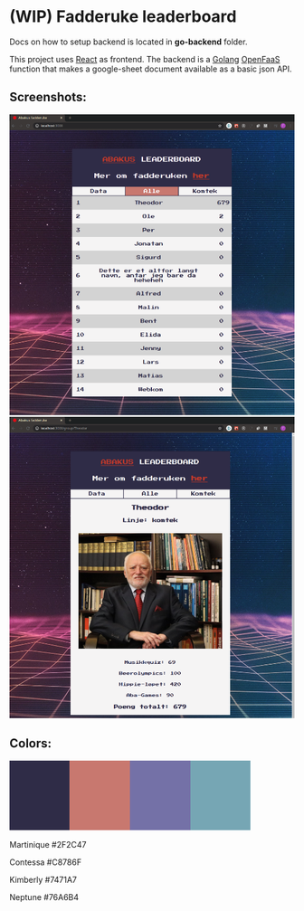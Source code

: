 # (WIP) Fadderuke leaderboard

Docs on how to setup backend is located in **go-backend** folder.

This project uses [React](https://github.com/facebook/react) as frontend. The backend is a [Golang](https://golang.org/) [OpenFaaS](https://github.com/openfaas/faas) function that makes a google-sheet document available as a basic json API.

## Screenshots:

![](sc_page.png)
![](sc_group.png)

## Colors:

![](colors.png)

Martinique #2F2C47

Contessa #C8786F

Kimberly #7471A7

Neptune #76A6B4

